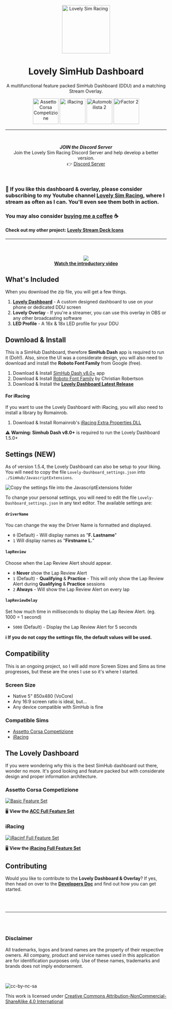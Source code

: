 <p align="center">
<img width="150" height="150" alt="Lovely Sim Racing" src="docs/images/lr-logo-small.png">
</p>

<h1 align="center">Lovely SimHub Dashboard</h1>

<p align="center">
A multifunctional feature packed SimHub Dashboard (DDU) and a matching Stream Overlay.
</p>

<p align="center">
<img width="80" height="80" alt="Assetto Corsa Competizione" src="docs/images/icon-acc.png">
<img width="80" height="80" alt="iRacing" src="docs/images/icon-iracing.png">
<img width="80" height="80" alt="Automobilista 2" src="docs/images/icon-ams2.png">
<img width="80" height="80" alt="rFactor 2" src="docs/images/icon-rf2.png">
</p>
 
---
 
<br/>

<div align="center">
<p><strong><em>JOIN the Discord Server</em></strong><br/>
Join the Lovely Sim Racing Discord Server and help develop a better version.<br/>
👉 <a href="http://j76.me/LSRDiscord">Discord Server</a></p>
</div>
 
<br/>

### 🔌 If you like this dashboard & overlay, please consider subscribing to my Youtube channel [Lovely Sim Racing](http://j76.me/LSR), where I stream as often as I can. You'll even see them both in action.

### You may also consider [buying me a coffee](http://j76.me/BuyMeCoffee) :coffee:

#### Check out my other project: [**Lovely Stream Deck Icons**](http://j76.me/LSRIcons)

---

<br/>
<h4 align="center">
<a href="https://youtu.be/_XAIlmhVY0s">
<img src="docs/images/youtube-cover.png" /><br/>
Watch the introductory video
</a>
</h4> 

## What's Included
When you download the zip file, you will get a few things. 

1. [**Lovely Dashboard**](#the-lovely-dashboard) - A custom designed dashboard to use on your phone or dedicated DDU screen
2. **Lovely Overlay** - If you're a streamer, you can use this overlay in OBS or any other broadcasting software
3. **LED Profile** - A 16x & 18x LED profile for your DDU

## Download & Install
This is a SimHub Dashboard, therefore **SimHub Dash** app is required to run it (Doh!). Also, since the UI was a considerate design, you will also need to download and install the **Roboto Font Family** from Google (free).

1. Download & Install [SimHub Dash v8.0+](https://www.simhubdash.com) app
2. Download & Install [Roboto Font Family](https://fonts.google.com/specimen/Roboto) by Christian Robertson
3. Download & Install the [**Lovely Dashboard Latest Release**](https://github.com/cdemetriadis/lovely-dashboard/releases)

#### For iRacing
If you want to use the Lovely Dashboard with iRacing, you will also need to install a library by Romainrob.

1. Download & Install Romainrob's [iRacing Extra Properties DLL](https://drive.google.com/drive/folders/1AiIWHviD4j-_D-zgRrjJU1AFhJ_xmass)

:warning: **Warning: Simhub Dash v8.0+** is required to run the Lovely Dashboard 1.5.0+
 
## Settings (NEW)
As of version 1.5.4, the Lovely Dashboard can also be setup to your liking. You will need to copy the file `Lovely-Dashboard_settings.json` into `./SimHub/JavascriptExtensions`. 

![Copy the settings file into the JavascriptExtensions folder](docs/images/settings-file.png)

To change your personal settings, you will need to edit the file `Lovely-Dashboard_settings.json` in any text editor. The available settings are:

#### `driverName`
You can change the way the Driver Name is formatted and displayed.

- `0` (Default) - Will display names as "**F. Lastname**"
- `1` Will display names as "**Firstname L.**"

#### `lapReview`
Choose when the Lap Review Alert should appear.

- `0` **Never** show the Lap Review Alert
- `1` (Default) - **Qualifying** & **Practice** - This will only show the Lap Review Alert during **Qualifying** & **Practice** sessions
- `2` **Always** - Will show the Lap Review Alert on every lap

#### `lapReviewDelay`
Set how much time in milliseconds to display the Lap Review Alert. (eg. 1000 = 1 second)

- `5000` (Default) - Display the Lap Review Alert for 5 seconds

**:information_source: If you do not copy the settings file, the default values will be used.**
  
## Compatibility
This is an ongoing project, so I will add more Screen Sizes and Sims as time progresses, but these are the ones I use so it's where I started.

### Screen Size
* Native 5" 850x480 (VoCore)
* Any 16:9 screen ratio is ideal, but...
* Any device compatible with SimHub is fine

### Compatible Sims
* [Assetto Corsa Competizione](#assetto-corsa-competizione)
* [iRacing](#iracing-new)


## The Lovely Dashboard
If you were wondering why this is the best SimHub dashboard out there, wonder no more. It's good looking and feature packed but with considerate design and proper information architecture. 

### Assetto Corsa Competizione

[![Basic Feature Set](docs/images/AllFeatures-ACC.jpg)](docs/acc/features-acc.md)

🖥 **View the [ACC Full Feature Set](docs/acc/features-acc.md)**

### iRacing

[![iRacinf Full Feature Set](docs/images/AllFeatures-iRacing.jpg)](docs/iRacing/features-iracing.md)

🖥 **View the [iRacing Full Feature Set](docs/iRacing/features-iracing.md)**

## Contributing
Would you like to contribute to the **Lovely Dashboard & Overlay**? If yes, then head on over to the [**Developers Doc**](developers.md) and find out how you can get started.


<br/><br/>

---

<br/><br/>

### Disclaimer

All trademarks, logos and brand names are the property of their respective owners. All company, product and service names used in this application are for identification purposes only. Use of these names, trademarks and brands does not imply endorsement.

<br/>

![cc-by-nc-sa](https://mirrors.creativecommons.org/presskit/buttons/88x31/svg/by-nc-sa.svg)

This work is licensed under [Creative Commons Attribution-NonCommercial-ShareAlike 4.0 International](http://creativecommons.org/licenses/by-nc-sa/4.0/)
